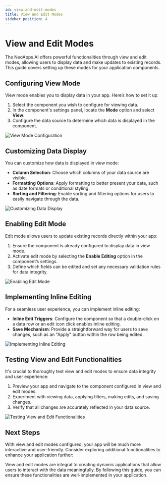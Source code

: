 ```yaml
---
id: view-and-edit-modes
title: View and Edit Modes
sidebar_position: 4
---
```


# View and Edit Modes

The NeoApps.AI offers powerful functionalities through view and edit modes, allowing users to display data and make updates to existing records. This guide covers setting up these modes for your application components.

## Configuring View Mode

View mode enables you to display data in your app. Here’s how to set it up:

1. Select the component you wish to configure for viewing data.
2. In the component's settings panel, locate the **Mode** option and select **View**.
3. Configure the data source to determine which data is displayed in the component.

![View Mode Configuration](/img/neoapps_ai_logo.png)

## Customizing Data Display

You can customize how data is displayed in view mode:

- **Column Selection**: Choose which columns of your data source are visible.
- **Formatting Options**: Apply formatting to better present your data, such as date formats or conditional styling.
- **Sorting and Filtering**: Enable sorting and filtering options for users to easily navigate through the data.

![Customizing Data Display](/img/neoapps_ai_logo.png)

## Enabling Edit Mode

Edit mode allows users to update existing records directly within your app:

1. Ensure the component is already configured to display data in view mode.
2. Activate edit mode by selecting the **Enable Editing** option in the component’s settings.
3. Define which fields can be edited and set any necessary validation rules for data integrity.

![Enabling Edit Mode](/img/neoapps_ai_logo.png)

## Implementing Inline Editing

For a seamless user experience, you can implement inline editing:

- **Inline Edit Triggers**: Configure the component so that a double-click on a data row or an edit icon click enables inline editing.
- **Save Mechanism**: Provide a straightforward way for users to save changes, such as an "Apply" button within the row being edited.

![Implementing Inline Editing](/img/neoapps_ai_logo.png)

## Testing View and Edit Functionalities

It's crucial to thoroughly test view and edit modes to ensure data integrity and user experience:

1. Preview your app and navigate to the component configured in view and edit modes.
2. Experiment with viewing data, applying filters, making edits, and saving changes.
3. Verify that all changes are accurately reflected in your data source.

![Testing View and Edit Functionalities](/img/neoapps_ai_logo.png)

## Next Steps

With view and edit modes configured, your app will be much more interactive and user-friendly. Consider exploring additional functionalities to enhance your application further:

<!-- - [Enhancing User Experience](/docs/dnd-usage/enhancing-user-experience)
- [Advanced Configuration for Technical Users](/docs/dnd-usage/advanced-configuration)
- [Deploying and Scaling Your App](/docs/dnd-usage/app-deployment-scaling) -->

View and edit modes are integral to creating dynamic applications that allow users to interact with the data meaningfully. By following this guide, you can ensure these functionalities are well-implemented in your application.
